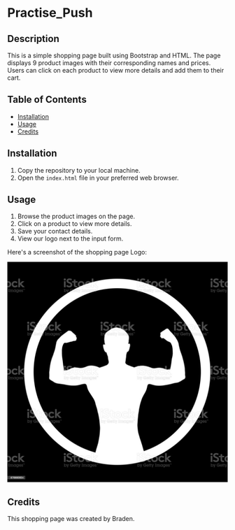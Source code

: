 # Practise_Push



## Description

This is a simple shopping page built using Bootstrap and HTML. The page displays 9 product images with their corresponding names and prices. Users can click on each product to view more details and add them to their cart.

## Table of Contents

- [Installation](#installation)
- [Usage](#usage)
- [Credits](#credits)

## Installation

1. Copy the repository to your local machine.
2. Open the `index.html` file in your preferred web browser.

## Usage

1. Browse the product images on the page.
2. Click on a product to view more details.
3. Save your contact details.
4. View our logo next to the input form.

Here's a screenshot of the shopping page Logo:

![Shopping Page Screenshot](Logo.png)

## Credits

This shopping page was created by Braden.
